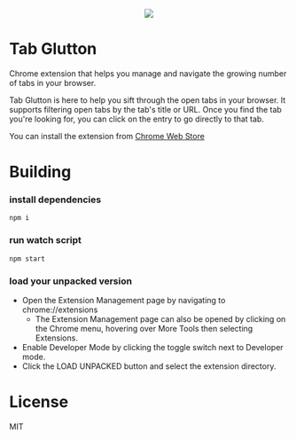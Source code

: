 <p align="center">
	<a href="https://chrome.google.com/webstore/detail/tab-glutton/ekfmaibfpamaegficfifofnlhalkbdfm" align="center" target="_blank">
		<img src="./img/tab_glutton_128.png">
	</a>
</p>

# Tab Glutton

Chrome extension that helps you manage and navigate the growing number of tabs in your browser.

Tab Glutton is here to help you sift through the open tabs in your browser.  It supports filtering open tabs by the tab's title or URL.  Once you find the tab you're looking for, you can click on the entry to go directly to that tab.

You can install the extension from [Chrome Web Store](https://chrome.google.com/webstore/detail/tab-glutton/ekfmaibfpamaegficfifofnlhalkbdfm)



# Building

### install dependencies
```
npm i
```

### run watch script
```
npm start
```

### load your unpacked version
- Open the Extension Management page by navigating to chrome://extensions
  - The Extension Management page can also be opened by clicking on the Chrome menu, hovering over More Tools then selecting Extensions.
- Enable Developer Mode by clicking the toggle switch next to Developer mode.
- Click the LOAD UNPACKED button and select the extension directory.

# License
MIT